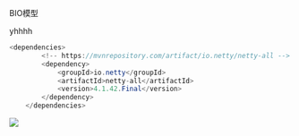 BIO模型





yhhhh

```java
<dependencies>
        <!-- https://mvnrepository.com/artifact/io.netty/netty-all -->
        <dependency>
            <groupId>io.netty</groupId>
            <artifactId>netty-all</artifactId>
            <version>4.1.42.Final</version>
        </dependency>
    </dependencies>
```





![](E:\图片\john-towner-FD_sabE544U-unsplash.jpg)